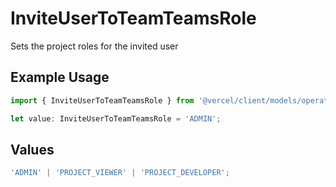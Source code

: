 # InviteUserToTeamTeamsRole

Sets the project roles for the invited user

## Example Usage

```typescript
import { InviteUserToTeamTeamsRole } from '@vercel/client/models/operations';

let value: InviteUserToTeamTeamsRole = 'ADMIN';
```

## Values

```typescript
'ADMIN' | 'PROJECT_VIEWER' | 'PROJECT_DEVELOPER';
```
